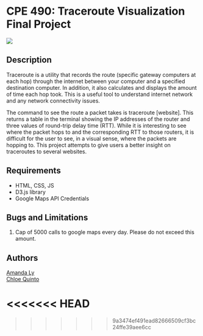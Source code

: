 # CPE 490: Traceroute Visualization Final Project 

![](https://img.shields.io/badge/Release-V1.1-blue.svg) <br>

## Description 
Traceroute is a utility that records the route (specific gateway computers at each hop) through the internet between your computer and a specified destination computer. In addition, it also calculates and displays the amount of time each hop took. This is a useful tool to understand internet network and any network connectivity issues.<br>

 The command to see the route a packet takes is traceroute [website]. This returns a table in the terminal showing the IP addresses of the router and three values of round-trip delay time (RTT). While it is interesting to see where the packet hops to and the corresponding RTT to those routers, it is difficult for the user to see, in a visual sense, where the packets are hopping to. This project attempts to give users a better insight on traceroutes to several websites. <br>


## Requirements
- HTML, CSS, JS
- D3.js library
- Google Maps API Credentials <br> 

## Bugs and Limitations 
1. Cap of 5000 calls to google maps every day. Please do not exceed this amount. <br> 

## Authors 
[Amanda Ly](https://github.com/amandal3) <br>
[Chloe Quinto](https://github.com/chloequinto)  <br>

<<<<<<< HEAD
=======

>>>>>>> 9a3474ef491ead82666509cf3bc24ffe39aee6cc
